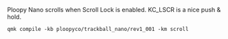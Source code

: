 Ploopy Nano scrolls when Scroll Lock is enabled. KC_LSCR is a nice push & hold.

	qmk compile -kb ploopyco/trackball_nano/rev1_001 -km scroll
